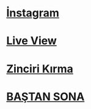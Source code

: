 # [İnstagram](https://www.instagram.com/huseyin.yilmaz.28/)
# [Live View](https://huseyin28.github.io/)
# [Zinciri Kırma](https://huseyin28.github.io/zincir)
# [BAŞTAN SONA](https://www.youtube.com/watch?v=Cwo6JCsJre8&list=PLSTCOEvtX7NDv3rza2aBBF3fOjqJUFBmA)